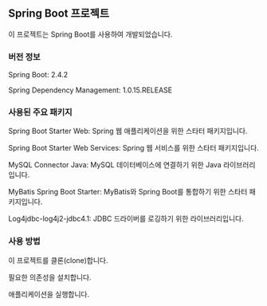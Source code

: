 ## Spring Boot 프로젝트

이 프로젝트는 Spring Boot를 사용하여 개발되었습니다.

### 버전 정보

Spring Boot: 2.4.2

Spring Dependency Management: 1.0.15.RELEASE

### 사용된 주요 패키지

Spring Boot Starter Web: Spring 웹 애플리케이션을 위한 스타터 패키지입니다.

Spring Boot Starter Web Services: Spring 웹 서비스를 위한 스타터 패키지입니다.

MySQL Connector Java: MySQL 데이터베이스에 연결하기 위한 Java 라이브러리입니다.

MyBatis Spring Boot Starter: MyBatis와 Spring Boot를 통합하기 위한 스타터 패키지입니다.

Log4jdbc-log4j2-jdbc4.1: JDBC 드라이버를 로깅하기 위한 라이브러리입니다.

### 사용 방법

이 프로젝트를 클론(clone)합니다.

필요한 의존성을 설치합니다.

애플리케이션을 실행합니다.
